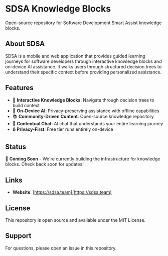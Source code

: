 # SDSA Knowledge Blocks

Open-source repository for Software Development Smart Assist knowledge blocks.

## About SDSA

SDSA is a mobile and web application that provides guided learning journeys for software developers through interactive knowledge blocks and on-device AI assistance. It walks users through structured decision trees to understand their specific context before providing personalized assistance.

## Features

- 🚀 **Interactive Knowledge Blocks**: Navigate through decision trees to build context
- 🤖 **On-Device AI**: Privacy-preserving assistance with offline capabilities  
- 📚 **Community-Driven Content**: Open-source knowledge repository
- 💬 **Contextual Chat**: AI chat that understands your entire learning journey
- 🔒 **Privacy-First**: Free tier runs entirely on-device

## Status

🚧 **Coming Soon** - We're currently building the infrastructure for knowledge blocks. Check back soon for updates!

## Links

- **Website**: [https://sdsa.team](https://sdsa.team)

## License

This repository is open source and available under the MIT License.

## Support

For questions, please open an issue in this repository.